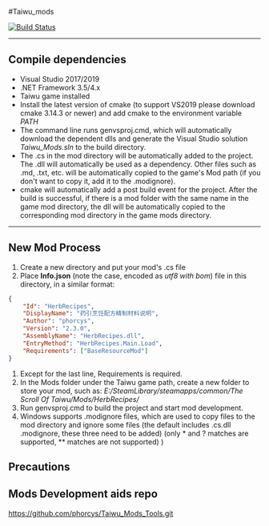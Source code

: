 #Taiwu_mods

[![Build Status](https://travis-ci.com/phorcys/Taiwu_mods.svg?branch=master)](https://travis-ci.com/phorcys/Taiwu_mods)

****

## Compile dependencies

* Visual Studio 2017/2019
* .NET Framework 3.5/4.x
* Taiwu game installed
* Install the latest version of cmake (to support VS2019 please download cmake 3.14.3 or newer) and add cmake to the environment variable *PATH*
* The command line runs genvsproj.cmd, which will automatically download the dependent dlls and generate the Visual Studio solution *Taiwu_Mods.sln* to the build directory.
* The .cs in the mod directory will be automatically added to the project. The .dll will automatically be used as a dependency. Other files such as .md, .txt, etc. will be automatically copied to the game's Mod path (if you don't want to copy it, add it to the .modignore).
* cmake will automatically add a post build event for the project. After the build is successful, if there is a mod folder with the same name in the game mod directory, the dll will be automatically copied to the corresponding mod directory in the game mods directory.

****
## New Mod Process

1. Create a new directory and put your mod's .cs file
2. Place **Info.json** (note the case, encoded as *utf8 with bom*) file in this directory, in a similar format:

```json
{
    "Id": "HerbRecipes",
    "DisplayName": "药引烹饪配方精制材料说明",
    "Author": "phorcys",
    "Version": "2.3.0",
    "AssemblyName": "HerbRecipes.dll",
    "EntryMethod": "HerbRecipes.Main.Load",
    "Requirements": ["BaseResourceMod"]
}
```

1. Except for the last line, Requirements is required.
2. In the Mods folder under the Taiwu game path, create a new folder to store your mod, such as: *E:/SteamLibrary/steamapps/common/The Scroll Of Taiwu/Mods/HerbRecipes/*
3. Run genvsproj.cmd to build the project and start mod development.
4. Windows supports .modignore files, which are used to copy files to the mod directory and ignore some files (the default includes .cs.dll .modignore, these three need to be added) (only * and ? matches are supported, ** matches are not supported) )

## Precautions

## Mods Development aids repo

https://github.com/phorcys/Taiwu_Mods_Tools.git
